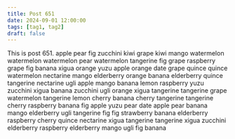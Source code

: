```yaml
---
title: Post 651
date: 2024-09-01 12:00:00
tags: [tag1, tag2]
draft: false
---
```

This is post 651.
apple
pear
fig
zucchini
kiwi
grape
kiwi
mango
watermelon
watermelon
watermelon
pear
watermelon
tangerine
fig
grape
raspberry
grape
fig
banana
xigua
orange
yuzu
apple
orange
date
grape
quince
quince
watermelon
nectarine
mango
elderberry
orange
banana
elderberry
quince
tangerine
nectarine
ugli
apple
mango
banana
lemon
raspberry
yuzu
zucchini
xigua
banana
zucchini
ugli
orange
xigua
tangerine
tangerine
grape
watermelon
tangerine
lemon
cherry
banana
cherry
tangerine
tangerine
cherry
raspberry
banana
fig
apple
yuzu
pear
date
apple
pear
banana
mango
elderberry
ugli
tangerine
fig
fig
strawberry
banana
elderberry
raspberry
cherry
quince
nectarine
xigua
tangerine
tangerine
xigua
zucchini
elderberry
raspberry
elderberry
mango
ugli
fig
banana
